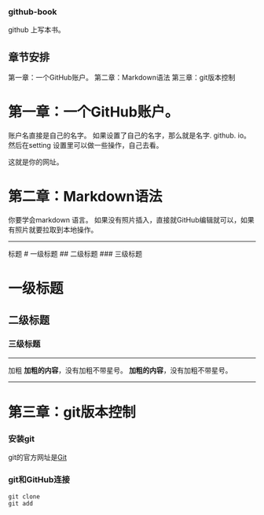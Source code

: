 ### github-book

github 上写本书。
## 章节安排
第一章：一个GitHub账户。
第二章：Markdown语法
第三章：git版本控制


# 第一章：一个GitHub账户。
账户名直接是自己的名字。
如果设置了自己的名字，那么就是名字. github. io。然后在setting 设置里可以做一些操作，自己去看。

这就是你的网址。


# 第二章：Markdown语法
你要学会markdown 语言。
如果没有照片插入，直接就GitHub编辑就可以，如果有照片就要拉取到本地操作。
***
标题
            # 一级标题
            ## 二级标题
            ### 三级标题
# 一级标题
## 二级标题
### 三级标题
***
加粗
            **加粗的内容**，没有加粗不带星号。
**加粗的内容**，没有加粗不带星号。    
***

# 第三章：git版本控制
### 安装git
git的官方网址是[Git](https://git-scm.com/)

### git和GitHub连接
    git clone
    git add 
    


